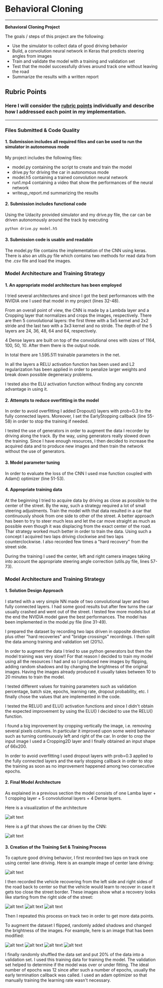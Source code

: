 # **Behavioral Cloning** 

---

**Behavioral Cloning Project**

The goals / steps of this project are the following:
* Use the simulator to collect data of good driving behavior
* Build, a convolution neural network in Keras that predicts steering angles from images
* Train and validate the model with a training and validation set
* Test that the model successfully drives around track one without leaving the road
* Summarize the results with a written report

## Rubric Points
### Here I will consider the [rubric points](https://review.udacity.com/#!/rubrics/432/view) individually and describe how I addressed each point in my implementation.  

---
### Files Submitted & Code Quality

#### 1. Submission includes all required files and can be used to run the simulator in autonomous mode

My project includes the following files:
* model.py containing the script to create and train the model
* drive.py for driving the car in autonomous mode
* model.h5 containing a trained convolution neural network 
* run1.mp4 containing a video that show the performances of the neural network 
* writeup_report.md summarizing the results

#### 2. Submission includes functional code
Using the Udacity provided simulator and my drive.py file, the car can be driven autonomously around the track by executing 
```sh
python drive.py model.h5
```

#### 3. Submission code is usable and readable

The model.py file contains the implementation of the CNN using keras. There is also an utils.py file which contains two methods for read data from the .csv file and load the images. 

### Model Architecture and Training Strategy

#### 1. An appropriate model architecture has been employed

I tried several architectures and since I got the best performances with the NVIDIA one I used that model in my project (lines 32-48).

From an overall point of view, the CNN is made by a Lambda layer and a Cropping layer that normalizes and crops the images, respectively.
There are then 5 convolutional layers: the first three with a 5x5 kernel and 2x2 stride and the last two with a 3x3 kernel and no stride.
The depth of the 5 layers are 24, 36, 48, 64 and 64, respectively. 

4 Dense layers are built on top of the convolutional ones with sizes of 1164, 100, 50,  10. After them there is the output node.

In total there are 1.595.511 trainable parameters in the net.

In all the layers a RELU activation function has been used and L2 regularization has been applied in order to penalize larger weights and break down possible degeneracy problems.

I tested also the ELU activation function without finding any concrete advantage in using it.

#### 2. Attempts to reduce overfitting in the model

In order to avoid overfitting I added Dropout() layers with prob=0.3 to the fully connected layers. Moreover, I set the EarlyStopping callback (line 55-58) in order to stop the training if needed.

I tested the use of generators in order to augment the data I recorder by driving along the track. By the way, using generators really slowed down the training. Since I have enough resources, I then decided to increase the acquired data and to produce new images and then train the network without the use of generators.

#### 3. Model parameter tuning

In order to evaluate the loss of the CNN I used mse function coupled with Adam() optimizer (line 51-53). 

#### 4. Appropriate training data

At the beginning I tried to acquire data by driving as close as possible to the center of the street. By the way, such a strategy required a lot of small steering adjustments. Train the model with that data resulted in a car that continuously shook from one side to other of the street. A better approach has been to try to steer much less and let the car move straight as much as possible even though it was displacing from the exact center of the road. Thar strategy worked much better in order to train the data. Using such a concept I acquired two laps driving clockwise and two laps counterclockwise. I also recorded few times a "hard recovery" from the street side.

During the training I used the center, left and right camera images taking into account the appropriate steering angle correction (utils.py file, lines 57-73).

### Model Architecture and Training Strategy

#### 1. Solution Design Approach

I started with a very simple NN made of two convolutional layer and two fully connected layers. I had some good results but after few turns the car usually crashed and went out of the street. I tested few more models but at the end the NVIDIA model gave the best performances. The model has been implemented in the model.py file (line 31-49).

I prepared the dataset by recording two laps driven in opposite direction plus other "hard recoveries" and "bridge crossings" recordings. I then split the data among training and validation set (20%). 

In order to augment the data I tried to use python generators but then the model training was very slow!! For that reason I decided to train my model using all the resources I had and so I produced new images by flipping, adding random shadows and by changing the brightness of the original images. Having the images already produced it usually takes between 10 to 20 minutes to train the model.

I tested different values for training parameters such as validation percentage, batch size, epochs, learning rate, dropout probability, etc. I finally chose the values that are implemented in the code. 

I tested the RELU() and ELU() activation functions and since I didn't obtain the expected improvement by using the ELU() I decided to use the RELU() function. 

I found a big improvement by cropping vertically the image, i.e. removing several pixels columns. In particular it improved upon some weird behavior such as turning continuously left and right of the car. In order to crop the input image I used a Cropping2D layer and I finally obtained an input shape of 66x200.

In order to avoid overfitting I used dropout layers with prob=0.3 applied to the fully connected layers and the early stopping callback in order to stop the training as soon as no improvement happened among two consecutive epochs.


 
#### 2. Final Model Architecture

As explained in a previous section the model consists of one Lamba layer + 1 cropping layer + 5 convolutional layers + 4 Dense layers.

Here is a visualization of the architecture

![alt text](https://github.com/fvmassoli/fvmassoli-CarND-Behavioral-Cloning-P3/blob/master/model.png "Model")

Here is a gif that shows the car driven by the CNN:

![alt text](https://github.com/fvmassoli/fvmassoli-CarND-Behavioral-Cloning-P3/blob/master/behavioral_cloning.gif "")


#### 3. Creation of the Training Set & Training Process

To capture good driving behavior, I first recorded two laps on track one using center lane driving. Here is an example image of center lane driving:

![alt text](https://github.com/fvmassoli/fvmassoli-CarND-Behavioral-Cloning-P3/blob/master/examples/center_driving.jpg)

I then recorded the vehicle recovering from the left side and right sides of the road back to center so that the vehicle would learn to recover in case it gets too close the street border. These images show what a recovery looks like starting from the right side of the street:

![alt text](https://github.com/fvmassoli/fvmassoli-CarND-Behavioral-Cloning-P3/blob/master/examples/center_2017_04_20_17_18_44_574.jpg)
![alt text](https://github.com/fvmassoli/fvmassoli-CarND-Behavioral-Cloning-P3/blob/master/examples/center_2017_04_20_17_18_46_017.jpg)
![alt text](https://github.com/fvmassoli/fvmassoli-CarND-Behavioral-Cloning-P3/blob/master/examples/center_2017_04_20_17_18_46_567.jpg)

Then I repeated this process on track two in order to get more data points.

To augment the dataset I flipped, randomly added shadows and changed the brightness of the images. For example, here is an image that has been modified:

![alt text](https://github.com/fvmassoli/fvmassoli-CarND-Behavioral-Cloning-P3/blob/master/examples/img/original.jpg "Original image")
![alt text](https://github.com/fvmassoli/fvmassoli-CarND-Behavioral-Cloning-P3/blob/master/examples/img/flipped.jpg "Flipped image")
![alt text](https://github.com/fvmassoli/fvmassoli-CarND-Behavioral-Cloning-P3/blob/master/examples/img/shadowed.jpg "Shadowed image")
![alt text](https://github.com/fvmassoli/fvmassoli-CarND-Behavioral-Cloning-P3/blob/master/examples/img/augmented_brightness.jpg "Augmented brightness image")
 
I finally randomly shuffled the data set and put 20% of the data into a validation set. 
I used this training data for training the model. The validation set helped to determine if the model was over or under fitting. The ideal number of epochs was 12 since after such a number of epochs, usually the early termination callback was called. I used an adam optimizer so that manually training the learning rate wasn't necessary.
